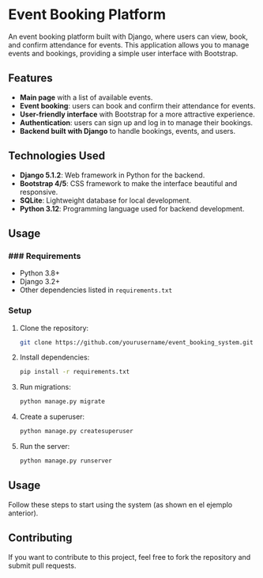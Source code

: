 # Event Booking Platform

An event booking platform built with Django, where users can view, book, and confirm attendance for events. This application allows you to manage events and bookings, providing a simple user interface with Bootstrap.

## Features

- **Main page** with a list of available events.
- **Event booking**: users can book and confirm their attendance for events.
- **User-friendly interface** with Bootstrap for a more attractive experience.
- **Authentication**: users can sign up and log in to manage their bookings.
- **Backend built with Django** to handle bookings, events, and users.

## Technologies Used

- **Django 5.1.2**: Web framework in Python for the backend.
- **Bootstrap 4/5**: CSS framework to make the interface beautiful and responsive.
- **SQLite**: Lightweight database for local development.
- **Python 3.12**: Programming language used for backend development.

## Usage

### ### Requirements
- Python 3.8+
- Django 3.2+
- Other dependencies listed in `requirements.txt`

### Setup

1. Clone the repository:

    ```bash
    git clone https://github.com/yourusername/event_booking_system.git
    ```

2. Install dependencies:

    ```bash
    pip install -r requirements.txt
    ```

3. Run migrations:

    ```bash
    python manage.py migrate
    ```

4. Create a superuser:

    ```bash
    python manage.py createsuperuser
    ```

5. Run the server:

    ```bash
    python manage.py runserver
    ```

## Usage

Follow these steps to start using the system (as shown en el ejemplo anterior).

## Contributing

If you want to contribute to this project, feel free to fork the repository and submit pull requests.